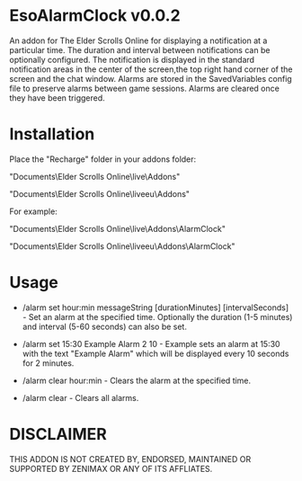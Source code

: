 # EsoAlarmClock v0.0.2
An addon for The Elder Scrolls Online for displaying a notification at a particular time. The duration and interval between notifications can be optionally configured.
The notification is displayed in the standard notification areas in the center of the screen,the top right hand corner of the screen and the chat window.
Alarms are stored in the SavedVariables config file to preserve alarms between game sessions. Alarms are cleared once they have been triggered.

Installation
=============

Place the "Recharge" folder in your addons folder:

"Documents\Elder Scrolls Online\live\Addons"

"Documents\Elder Scrolls Online\liveeu\Addons"

For example:

"Documents\Elder Scrolls Online\live\Addons\AlarmClock"

"Documents\Elder Scrolls Online\liveeu\Addons\AlarmClock"

Usage
=============

* /alarm set hour:min messageString [durationMinutes] [intervalSeconds] - Set an alarm at the specified time. Optionally the duration (1-5 minutes) and interval (5-60 seconds) can also be set.
* /alarm set 15:30 Example Alarm 2 10 - Example sets an alarm at 15:30 with the text "Example Alarm" which will be displayed every 10 seconds for 2 minutes.

* /alarm clear hour:min - Clears the alarm at the specified time.
* /alarm clear - Clears all alarms.

DISCLAIMER
=============
THIS ADDON IS NOT CREATED BY, ENDORSED, MAINTAINED OR SUPPORTED BY ZENIMAX OR ANY OF ITS AFFLIATES.